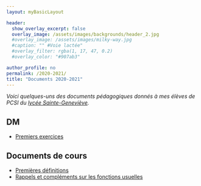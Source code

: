 ```yaml
---
layout: myBasicLayout

header:
  show_overlay_excerpt: false
  overlay_image: /assets/images/backgrounds/header_2.jpg
  #overlay_image: /assets/images/milky-way.jpg
  #caption: "" #Voie lactée"
  #overlay_filter: rgba(1, 17, 47, 0.2)
  #overlay_color: "#907ab3"

author_profile: no
permalink: /2020-2021/
title: "Documents 2020-2021"
---
```


*Voici quelques-uns des documents pédagogiques donnés à mes élèves de PCSI du [lycée Sainte-Geneviève](https://www.bginette.com).*



## DM
- [Premiers exercices](DM_2020_21_Exercices_generaux.pdf)


## Documents de cours
- [Premières définitions](premieres_definitions.pdf)
- [Rappels et compléments sur les fonctions usuelles](rappels_et_complements_fonctions.pdf)
